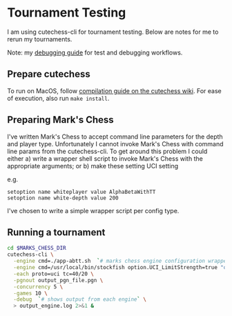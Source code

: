# Tournament Testing
I am using cutechess-cli for tournament testing.  Below are notes for me to rerun my tournaments.

Note: my [debugging guide](debugging.md) for test and debugging workflows.

## Prepare cutechess
To run on MacOS, follow [compilation guide on the cutechess wiki](https://github.com/cutechess/cutechess/wiki/Building-from-source#macos).  For ease of execution, also run `make install`.

## Preparing Mark's Chess
I've written Mark's Chess to accept command line parameters for the depth and player type.  Unfortunately I cannot 
invoke Mark's Chess with command line params from the cutechess-cli.  To get around this problem I could either 
a) write a wrapper shell script to invoke Mark's Chess with the appropriate arguments; or 
b) make these setting UCI setting

e.g. 
```
setoption name whiteplayer value AlphaBetaWithTT
setoption name white-depth value 200
```

I've chosen to write a simple wrapper script per config type.

## Running a tournament

```bash
cd $MARKS_CHESS_DIR
cutechess-cli \
  -engine cmd=./app-abtt.sh  `# marks chess engine configuration wrapped in a shell script` \
  -engine cmd=/usr/local/bin/stockfish option.UCI_LimitStrength=true "option.Use NNUE=false" `# have stockfish run at about 1350 ELO` \
  -each proto=uci tc=40/20 \
  -pgnout output_pgn_file.pgn \
  -concurrency 5 \
  -games 10 \
  -debug  `# shows output from each engine` \
  > output_engine.log 2>&1 &
```

